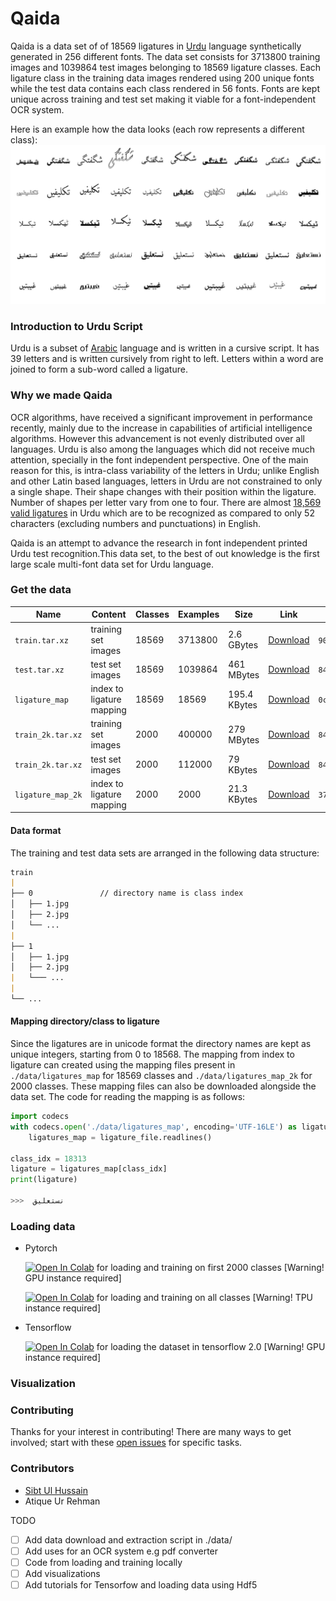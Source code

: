 # Qaida
Qaida is a data set of of 18569 ligatures in [Urdu](https://en.wikipedia.org/wiki/Urdu) language synthetically 
generated in 256 different fonts. The data set consists for 3713800 training images and 1039864 test images belonging to 
18569 ligature classes. Each ligature class in the training data images rendered using 200 unique fonts while the test 
data contains each class rendered in 56 fonts. Fonts are kept unique across training and test set making it viable for
 a font-independent OCR system.
 
Here is an example how the data looks (each row represents a different class):
![](doc/img/qaida_sprite.png)

###  Introduction to Urdu Script
Urdu is a subset of [Arabic](https://en.wikipedia.org/wiki/Arabic) language and is written in a cursive script. 
It has 39 letters and is written cursively from right to left. Letters within a word are joined to form a sub-word 
called a ligature. 

### Why we made Qaida
OCR algorithms, have received a significant improvement in performance recently, mainly due to the increase
in capabilities of artificial intelligence algorithms. However this advancement is not evenly distributed over all 
languages. Urdu is also among the languages which did not receive much attention, specially in the font independent 
perspective.
One of the main reason for this, is intra-class variability of the letters in Urdu; unlike English and other Latin based 
languages, letters in Urdu are not constrained to only a single shape. Their shape changes with their position within
the ligature. Number of shapes per letter vary from one to four. There are almost [18,569 valid 
ligatures](http://www.cle.org.pk/software/ling_resources/UrduLigatures.htm) in Urdu which are to be recognized as 
compared to only 52 characters (excluding numbers and punctuations) in English.

Qaida is an attempt to advance the research in font independent printed Urdu test recognition.This data set, to the best of out knowledge is the first large scale multi-font data set for Urdu language. 

### Get the data
| Name  | Content | Classes | Examples | Size | Link | MD5 Checksum|
| --- | --- |--- | --- | --- |--- |--- |
| `train.tar.xz`        | training set images   |18569  | 3713800   |2.6 GBytes      | [Download](https://drive.google.com/file/d/1ihemYqrIDklByJIxk1tKyxg3cISYQIYQ/view?usp=sharing)|`90ffe6411c5147ecc89764909cc6395a`|
| `test.tar.xz`         | test set images       |18569  | 1039864   |461 MBytes      | [Download](https://drive.google.com/file/d/1EvM5SqDruOn1RBHf7vFk2ITS3sze90og/view?usp=sharing)|`847a146ecd9fc2db6e62a38eea475db6`|
| `ligature_map`        | index to ligature mapping|18569  | 18569     | 195.4 KBytes      | [Download](https://drive.google.com/file/d/15DeuaZncztB837WidRKuIuRWrzM981IF/view?usp=sharing)|`0c1b2e60b1c751d1a14c5eb90fec745e`|
| `train_2k.tar.xz`     | training set images   |2000   | 400000    |279 MBytes      | [Download](https://drive.google.com/file/d/1oQk6Hs13JL5OkW2EpS0-zSUAVX7SORzp/view?usp=sharing)|`847a146ecd9fc2db6e62a38eea475db6`|
| `train_2k.tar.xz`     | test set images       |2000   | 112000    | 79 KBytes      | [Download](https://drive.google.com/file/d/196rEKpsLlNOWCoTQv3TVjTnq8nP0FPXr/view?usp=sharing)|`847a146ecd9fc2db6e62a38eea475db6`|
| `ligature_map_2k`        | index to ligature mapping|2000  | 2000     | 21.3 KBytes      | [Download](https://drive.google.com/file/d/1ZHF2AY_DdDfOr2MKnZAsr_mwk61IYG-E/view?usp=sharing)|`37bbd4e44ae486dbb5d7e98801811ae4`|


#### Data format
The training and test data sets are arranged in the following data structure:

```markdown
train
|
├── 0               // directory name is class index
│   ├── 1.jpg
│   ├── 2.jpg
│   └── ...
|
├── 1               
│   ├── 1.jpg
│   ├── 2.jpg
|   └─── ...
|
└── ...

```

#### Mapping directory/class to ligature 
Since the ligatures are in unicode format the directory names are kept as unique integers, starting from 0 to 18568.
The mapping from index to ligature can created using the mapping files present in `./data/ligatures_map` for 18569 classes
 and `./data/ligatures_map_2k` for 2000 classes. These mapping files can also be downloaded alongside the data set. 
 The code for reading the mapping is as follows:
 
```python
import codecs
with codecs.open('./data/ligatures_map', encoding='UTF-16LE') as ligature_file:
    ligatures_map = ligature_file.readlines()

class_idx = 18313
ligature = ligatures_map[class_idx]
print(ligature)

>>>  نستعلیق
``` 

### Loading data
- Pytorch


    [![Open In Colab](https://colab.research.google.com/assets/colab-badge.svg)](https://colab.research.google.com/drive/1na46Dw-iZFWTTx9FNKr9eiNhej9TNjRE) for loading and training on first 2000 classes [Warning! GPU instance required]
    
    
    [![Open In Colab](https://colab.research.google.com/assets/colab-badge.svg)](https://colab.research.google.com/drive/1OEaZZ13bzB54eaFaw9yvQthuFrDAwa8u) for loading and training on all classes [Warning! TPU instance required]
 
 - Tensorflow
 
    [![Open In Colab](https://colab.research.google.com/assets/colab-badge.svg)](https://colab.research.google.com/drive/140f7rKrcgaT3ga-Zg2BXdCgXj2v2AV2p) for loading the dataset in tensorflow 2.0 [Warning! GPU instance required]
 

### Visualization


### Contributing
 Thanks for your interest in contributing! There are many ways to get involved; start with these [open issues](https://github.com/AtiqueUrRehman/qaida/issues) for specific tasks.


### Contributors 
- [Sibt Ul Hussain](https://sites.google.com/site/sibtulhussain/) 
- Atique Ur Rehman

TODO
- [ ] Add data download and extraction script in ./data/
- [ ] Add uses for an OCR system e.g pdf converter
- [ ] Code from loading and training locally
- [ ] Add visualizations
- [ ] Add tutorials for Tensorfow and loading data using Hdf5
